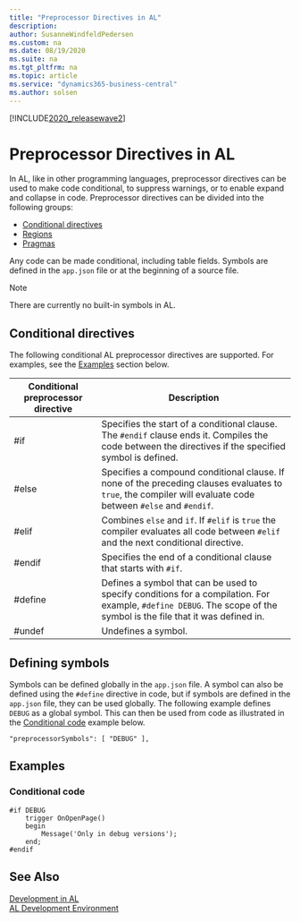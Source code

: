 ```yaml
---
title: "Preprocessor Directives in AL"
description: 
author: SusanneWindfeldPedersen
ms.custom: na
ms.date: 08/19/2020
ms.suite: na
ms.tgt_pltfrm: na
ms.topic: article
ms.service: "dynamics365-business-central"
ms.author: solsen
---
```


[!INCLUDE[2020_releasewave2](../includes/2020_releasewave2.md)]

# Preprocessor Directives in AL

In AL, like in other programming languages, preprocessor directives can be used to make code conditional, to suppress warnings, or to enable expand and collapse in code. Preprocessor directives can be divided into the following groups:

- [Conditional directives](devenv-directives-in-al.md#conditional-directives)
- [Regions](devenv-directive-region.md)
- [Pragmas](devenv-directive-pragma.md)

Any code can be made conditional, including table fields. Symbols are defined in the `app.json` file or at the beginning of a source file. 

> [!NOTE]  
> There are currently no built-in symbols in AL.

## Conditional directives

The following conditional AL preprocessor directives are supported. For examples, see the [Examples](devenv-directives-in-al-md#Examples) section below.

|Conditional preprocessor directive |Description |
|-----------------------|------------|
|#if                    | Specifies the start of a conditional clause. The `#endif` clause ends it. Compiles the code between the directives if the specified symbol is defined. |
|#else                  | Specifies a compound conditional clause. If none of the preceding clauses evaluates to `true`, the compiler will evaluate code between `#else` and `#endif`. |
|#elif                  | Combines `else` and `if`. If `#elif` is `true` the compiler evaluates all code between `#elif` and the next conditional directive.|
|#endif                 | Specifies the end of a conditional clause that starts with `#if`. |
|#define                | Defines a symbol that can be used to specify conditions for a compilation. For example, `#define DEBUG`. The scope of the symbol is the file that it was defined in.|
|#undef                 | Undefines a symbol.  |

## Defining symbols

Symbols can be defined globally in the `app.json` file. A symbol can also be defined using the `#define` directive in code, but if symbols are defined in the `app.json` file, they can be used globally. The following example defines `DEBUG` as a global symbol. This can then be used from code as illustrated in the [Conditional code](devenv-directives-in-al.md#conditional-code) example below.

```
"preprocessorSymbols": [ "DEBUG" ],
```
<!-- where do I define what DEBUG means? -->

<!-- document this in the app.json file too, with the different options -->


## Examples

### Conditional code

```
#if DEBUG
    trigger OnOpenPage()
    begin
        Message('Only in debug versions');
    end;
#endif

```

## See Also

[Development in AL](devenv-dev-overview.md)  
[AL Development Environment](devenv-reference-overview.md)